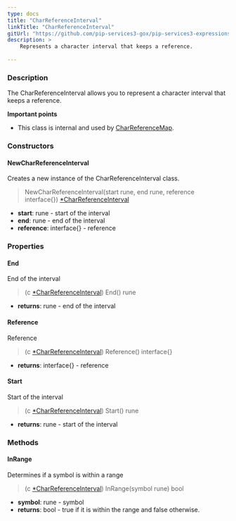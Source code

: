 ```yaml
---
type: docs
title: "CharReferenceInterval"
linkTitle: "CharReferenceInterval"
gitUrl: "https://github.com/pip-services3-gox/pip-services3-expressions-gox"
description: > 
    Represents a character interval that keeps a reference.
    
---
```


### Description

The CharReferenceInterval allows you to represent a character interval that keeps a reference.

**Important points**

- This class is internal and used by [CharReferenceMap](../char_reference_map).

### Constructors

#### NewCharReferenceInterval
Creates a new instance of the CharReferenceInterval class.

> NewCharReferenceInterval(start rune, end rune, reference interface{}) [*CharReferenceInterval]()

- **start**: rune - start of the interval
- **end**: rune - end of the interval
- **reference**: interface{} - reference

### Properties

#### End
End of the interval

> (c [*CharReferenceInterval]()) End() rune

- **returns**: rune - end of the interval

#### Reference
Reference

> (c [*CharReferenceInterval]()) Reference() interface{}

- **returns**: interface{} - reference


#### Start
Start of the interval

> (c [*CharReferenceInterval]()) Start() rune

- **returns**: rune - start of the interval


### Methods

#### InRange
Determines if a symbol is within a range

> (c [*CharReferenceInterval]()) InRange(symbol rune) bool

- **symbol**: rune - symbol
- **returns**: bool - true if it is within the range and false otherwise.
